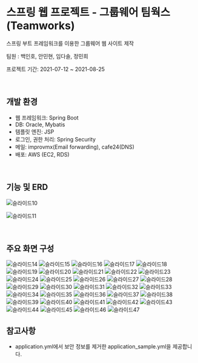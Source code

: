 # 스프링 웹 프로젝트 - 그룹웨어 팀웍스(Teamworks)

스프링 부트 프레임워크를 이용한 그룹웨어 웹 사이트 제작

팀원 : 백인호, 안민현, 임다솔, 정민희

프로젝트 기간: 2021-07-12 ~ 2021-08-25

<br>

## 개발 환경

- 웹 프레임워크: Spring Boot
- DB: Oracle, Mybatis
- 템플릿 엔진: JSP
- 로그인, 권한 처리: Spring Security
- 메일: improvmx(Email forwarding), cafe24(DNS)
- 배포: AWS (EC2, RDS)

<br>

## 기능 및 ERD

![슬라이드10](https://user-images.githubusercontent.com/70236767/136727798-344a26ca-8957-446c-8f1d-b3a604088e78.JPG)

![슬라이드11](https://user-images.githubusercontent.com/70236767/136727772-ee07c0cd-1213-48a2-b806-14e1f0cf4f9d.JPG)



<br>

## 주요 화면 구성

![슬라이드14](https://user-images.githubusercontent.com/70236767/136727571-3368032d-56dc-4d59-b6e6-73b66f0ddf1b.JPG)
![슬라이드15](https://user-images.githubusercontent.com/70236767/136727574-b77c1e74-bbbb-44de-95ca-8b8fc97c0d3f.JPG)
![슬라이드16](https://user-images.githubusercontent.com/70236767/136727576-2c74a2f2-d6a9-4e9c-a706-0ddce5d84b45.JPG)
![슬라이드17](https://user-images.githubusercontent.com/70236767/136727580-60faa204-6ed1-408e-bcad-1d505ea41399.JPG)
![슬라이드18](https://user-images.githubusercontent.com/70236767/136727581-ae6bf21d-986e-4cff-9a7f-9d10863ba948.JPG)
![슬라이드19](https://user-images.githubusercontent.com/70236767/136727582-0001b30a-3d3f-4e2c-afd9-d312c804e44d.JPG)
![슬라이드20](https://user-images.githubusercontent.com/70236767/136727583-ecba1db5-b979-47cc-83e6-e2faf8ba17c8.JPG)
![슬라이드21](https://user-images.githubusercontent.com/70236767/136727584-6f6bf6aa-59d4-4279-b8a6-0ad01650206b.JPG)
![슬라이드22](https://user-images.githubusercontent.com/70236767/136727586-98095e94-6b65-4c79-92ad-997887557659.JPG)
![슬라이드23](https://user-images.githubusercontent.com/70236767/136727588-93f38a50-b8f3-4f42-863e-02e5e489ba89.JPG)
![슬라이드24](https://user-images.githubusercontent.com/70236767/136727590-23478435-5937-49d4-bdf4-29a1a45c9585.JPG)
![슬라이드25](https://user-images.githubusercontent.com/70236767/136727592-ca72ce0e-5103-455f-9cd9-cad6bac67c9a.JPG)
![슬라이드26](https://user-images.githubusercontent.com/70236767/136727593-64442d9d-14bd-4a3d-b6a5-ccd690aaf503.JPG)
![슬라이드27](https://user-images.githubusercontent.com/70236767/136727595-7201669d-d3d1-4e92-9682-14fa802ffe6c.JPG)
![슬라이드28](https://user-images.githubusercontent.com/70236767/136727596-b094ad72-e77d-4ce8-8145-3f558dd6a84d.JPG)
![슬라이드29](https://user-images.githubusercontent.com/70236767/136727599-5d4a3706-6c3f-42e4-aed2-028b42a42583.JPG)
![슬라이드30](https://user-images.githubusercontent.com/70236767/136727601-a1758d4a-23a5-4749-b829-1a46db88e1db.JPG)
![슬라이드31](https://user-images.githubusercontent.com/70236767/136727603-22030ac0-b4c1-4a92-b89f-e0e6e0956029.JPG)
![슬라이드32](https://user-images.githubusercontent.com/70236767/136727604-08c94fa2-9089-40cb-912a-40061e708664.JPG)
![슬라이드33](https://user-images.githubusercontent.com/70236767/136727606-2a292640-cf78-414e-bddf-3dccabebc3c2.JPG)
![슬라이드34](https://user-images.githubusercontent.com/70236767/136727607-37a2f7a0-c1fd-4735-aab1-52c03f38ae3b.JPG)
![슬라이드35](https://user-images.githubusercontent.com/70236767/136727608-dac02788-9705-4987-a0da-820b7125b9bd.JPG)
![슬라이드36](https://user-images.githubusercontent.com/70236767/136727609-c144662b-e029-46f5-abf1-0f4b5abc4e6c.JPG)
![슬라이드37](https://user-images.githubusercontent.com/70236767/136727611-c0b3c9a2-e529-4538-adaf-dba380defa07.JPG)
![슬라이드38](https://user-images.githubusercontent.com/70236767/136727612-24b29951-8bb9-484d-9755-d5ee044fe835.JPG)
![슬라이드39](https://user-images.githubusercontent.com/70236767/136727614-9b602192-cdd2-4ec8-9bd9-6859261eec9b.JPG)
![슬라이드40](https://user-images.githubusercontent.com/70236767/136727616-c1d7b129-f3d2-4939-b0e1-cb845620a75a.JPG)
![슬라이드41](https://user-images.githubusercontent.com/70236767/136727617-3b3c07ce-1f7c-4219-93ab-e818d87da1e0.JPG)
![슬라이드42](https://user-images.githubusercontent.com/70236767/136727618-ed94183c-ffc3-4fb4-bfe1-1c7f3a2b2a8b.JPG)
![슬라이드43](https://user-images.githubusercontent.com/70236767/136727622-9ca60b06-9d2d-4821-8e4f-aa2be92c62d8.JPG)
![슬라이드44](https://user-images.githubusercontent.com/70236767/136727623-e23f568f-384a-4a26-b750-777487571151.JPG)
![슬라이드45](https://user-images.githubusercontent.com/70236767/136727624-f2c0d090-7c9e-4911-89fc-c35ea6adaf0e.JPG)
![슬라이드46](https://user-images.githubusercontent.com/70236767/136727626-7e310777-97e8-44af-b523-daaeb594e91c.JPG)
![슬라이드47](https://user-images.githubusercontent.com/70236767/136727627-21b913df-4d7e-44fc-a6e9-7dca510c0077.JPG)



## 참고사항

- application.yml에서 보안 정보를 제거한 application_sample.yml을 제공합니다. 
